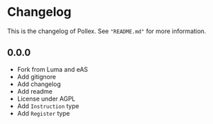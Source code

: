 # Changelog

This is the changelog of Pollex.
See `"README.md"` for more information.

## 0.0.0

* Fork from Luma and eAS
* Add gitignore
* Add changelog
* Add readme
* License under AGPL
* Add `Instruction` type
* Add `Register` type
